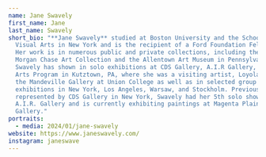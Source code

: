 ```yaml
---
name: Jane Swavely
first_name: Jane
last_name: Swavely
short_bio: "**Jane Swavely** studied at Boston University and the School of
  Visual Arts in New York and is the recipient of a Ford Foundation Fellowship.
  Her work is in numerous public and private collections, including the JP
  Morgan Chase Art Collection and the Allentown Art Museum in Pennsylvania.
  Swavely has shown in solo exhibitions at CDS Gallery, A.I.R Gallery, the New
  Arts Program in Kutztown, PA, where she was a visiting artist, Loyola College,
  the Mandeville Gallery at Union College as well as in selected group
  exhibitions in New York, Los Angeles, Warsaw, and Stockholm. Previously
  represented by CDS Gallery in New York, Swavely had her 5th solo show at
  A.I.R. Gallery and is currently exhibiting paintings at Magenta Plains
  Gallery."
portraits:
  - media: 2024/01/jane-swavely
website: https://www.janeswavely.com/
instagram: janeswave
---
```

